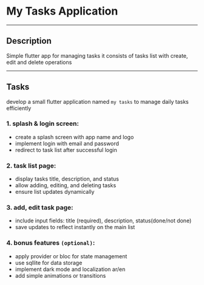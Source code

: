 # My Tasks Application

---

## Description
Simple flutter app for managing tasks
it consists of tasks list with create, edit and delete operations

---

## Tasks 
develop a small flutter application named `my tasks` to manage daily tasks efficiently

### 1. splash & login screen:

- create a splash screen with app name and logo
- implement login with email and password
- redirect to task list after successful login
 
### 2. task list page:
- display tasks title, description, and status
- allow adding, editing, and deleting tasks
- ensure list updates dynamically

### 3. add, edit task page:
- include input fields: title (required), description, status(done/not done)
- save updates to reflect instantly on the main list

### 4. bonus features `(optional)`:
- apply provider or bloc for state management
- use sqllite for data storage
- implement dark mode and localization ar/en
- add simple animations or transitions
